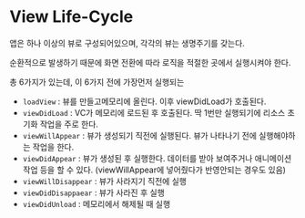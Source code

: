 # View Life-Cycle

앱은 하나 이상의 뷰로 구성되어있으며, 각각의 뷰는 생명주기를 갖는다.

순환적으로 발생하기 때문에 화면 전환에 따라 로직을 적절한 곳에서 실행시켜야 한다.

총 6가지가 있는데, 이 6가지 전에 가장먼저 실행되는

- `loadView` : 뷰를 만들고메모리에 올린다. 이후 viewDidLoad가 호출된다.
- `viewDidLoad` : VC가 메모리에 로드된 후 호출된다. 딱 1번만 실행되기에 리소스 초기화 작업을 주로 한다.
- `viewWillAppear` : 뷰가 생성되기 직전에 실행된다. 뷰가 나타나기 전에 실행해야하는 작업을 한다.
- `viewDidAppear` : 뷰가 생성된 후 실행한다. 데이터를 받아 보여주거나 애니메이션 작업 등을 할 수 있다. (viewWillAppear에 넣어줬다가 반영안되는 경우도 있음)
- `viewWillDisappear` : 뷰가 사라지기 직전에 실행
- `viewDidDisappaear` : 뷰가 사라진 후 실행
- `viewDidUnload` : 메모리에서 해제될 때 실행


